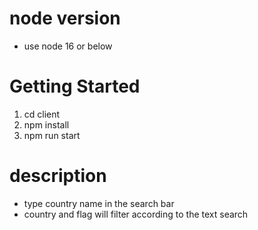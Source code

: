 # node version
- use node 16 or below

# Getting Started 
1. cd client
2. npm install
3. npm run start

# description
- type country name in the search bar
- country and flag will filter according to the text search
